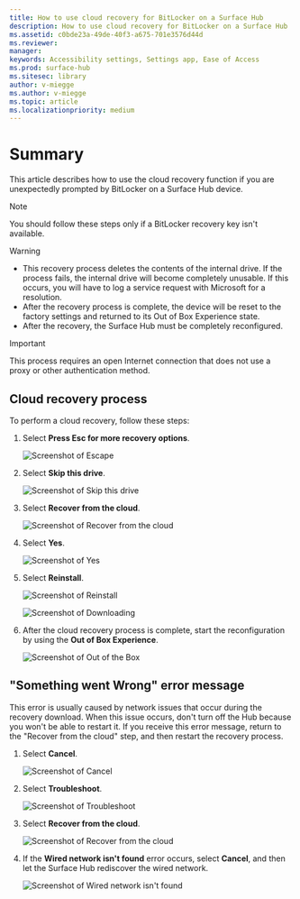 ```yaml
---
title: How to use cloud recovery for BitLocker on a Surface Hub
description: How to use cloud recovery for BitLocker on a Surface Hub
ms.assetid: c0bde23a-49de-40f3-a675-701e3576d44d
ms.reviewer: 
manager: 
keywords: Accessibility settings, Settings app, Ease of Access
ms.prod: surface-hub
ms.sitesec: library
author: v-miegge
ms.author: v-miegge
ms.topic: article
ms.localizationpriority: medium
---
```


# Summary

This article describes how to use the cloud recovery function if you are unexpectedly prompted by BitLocker on a Surface Hub device.

> [!NOTE]
> You should follow these steps only if a BitLocker recovery key isn't available.

> [!WARNING]
> * This recovery process deletes the contents of the internal drive. If the process fails, the internal drive will become completely unusable. If this occurs, you will have to log a service request with Microsoft for a resolution.
> * After the recovery process is complete, the device will be reset to the factory settings and returned to its Out of Box Experience state.
> * After the recovery, the Surface Hub must be completely reconfigured.

> [!IMPORTANT]
> This process requires an open Internet connection that does not use a proxy or other authentication method.

## Cloud recovery process

To perform a cloud recovery, follow these steps:

1. Select **Press Esc for more recovery options**.

   ![Screenshot of Escape](images/01-escape.png)

1. Select **Skip this drive**.

   ![Screenshot of Skip this drive](images/02-skip-this-drive.png)

1. Select **Recover from the cloud**.

   ![Screenshot of Recover from the cloud](images/03-recover-from-cloud.png)

1. Select **Yes**.

   ![Screenshot of Yes](images/04-yes.png)

1. Select **Reinstall**.

   ![Screenshot of Reinstall](images/05a-reinstall.png)

   ![Screenshot of Downloading](images/05b-downloading.png)

1. After the cloud recovery process is complete, start the reconfiguration by using the **Out of Box Experience**.

   ![Screenshot of Out of the Box](images/06-out-of-box.png)

## "Something went Wrong" error message

This error is usually caused by network issues that occur during the recovery download. When this issue occurs, don't turn off the Hub because you won't be able to restart it. If you receive this error message, return to the "Recover from the cloud" step, and then restart the recovery process.

1. Select **Cancel**.

   ![Screenshot of Cancel](images/07-cancel.png)

1. Select **Troubleshoot**.

   ![Screenshot of Troubleshoot](images/08-troubleshoot.png)

1. Select **Recover from the cloud**.

   ![Screenshot of Recover from the cloud](images/09-recover-from-cloud2.png)

1. If the **Wired network isn't found** error occurs, select **Cancel**, and then let the Surface Hub rediscover the wired network.

   ![Screenshot of Wired network isn't found](images/10-cancel.png)